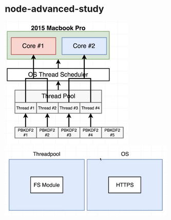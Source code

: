 # node-advanced-study
![Alt text](node-thread-pool.png?raw=true "Title")
![Alt text](thread-pool-os.png?raw=true "Title")
